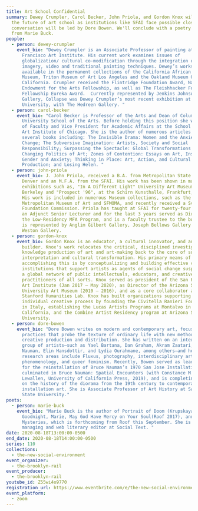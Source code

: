 ```yaml
---
title: Art School Confidential
summary: Dewey Crumpler, Carol Becker, John Priola, and Gordon Knox will discuss
  the future of art school as institutions like SFAI face possible closures. The
  conversation will be led by Dore Bowen. We'll conclude with a poetry reading
  from Marie Buck.
people:
  - person: dewey-crumpler
    event_bio: "Dewey Crumpler is an Associate Professor of painting at San
      Francisco Art Institute. His current work examines issues of
      globalization/ cultural co-modification through the integration of digital
      imagery, video and traditional painting techniques. Dewey’s works are
      available in the permanent collections of the California African American
      Museum, Triton Museum of Art Los Angeles and the Oakland Museum Of
      California. Crumpler received the Flintridge Foundation Award, National
      Endowment for the Arts Fellowship, as well as The Fleishhacker Foundation
      Fellowship Eureka Award.  Currently represented by Jenkins Johnsons
      Gallery, Collapse was Dewey Crumpler’s most recent exhibition at Seattle
      University, with The Hedreen Gallery. "
  - person: carol-becker
    event_bio: "Carol Becker is Professor of the Arts and Dean of Columbia
      University School of the Arts. Before holding this position she was Dean
      of Faculty and Vice President for Academic Affairs at the School of the
      Art Institute of Chicago. She is the author of numerous articles and
      several books including: The Invisible Drama: Women and the Anxiety of
      Change; The Subversive Imagination: Artists, Society and Social
      Responsibility; Surpassing the Spectacle: Global Transformations and the
      Changing Politics of Art; Zones of Contention: Essays on Art, Institution,
      Gender and Anxiety; Thinking in Place: Art, Action, and Cultural
      Production; and Losing Helen. "
  - person: john-priola
    event_bio: J. John Priola, received a B.A. from Metropolitan State College,
      Denver and an M.F.A. from the SFAI. His work has been shown in major
      exhibitions such as, "In A Different Light" University Art Museum,
      Berkeley and "Prospect '96", at the Schirn Kunsthalle, Frankfurt, Germany.
      His work is included in numerous Museum collections, such as the
      Metropolitan Museum of Art and SFMOMA, and recently received a Svane
      Foundation Commission. Priola has taught at SFAI for twenty-four years, is
      an Adjunct Senior Lecturer and for the last 3 years served as Director of
      the Low-Residency MFA Program, and is a faculty trustee to the board. He
      is represented by Anglim Gilbert Gallery, Joseph Bellows Gallery and
      Weston Gallery.
  - person: gordon-knox
    event_bio: Gordon Knox is an educator, a cultural innovator, and an institution
      builder. Knox's work relocates the critical, disciplined investigation and
      knowledge production of art and art-making back to the core of social
      interpretation and cultural transformation. His primary means of
      accomplishing this is by conceptualizing and building effective cultural
      institutions that support artists as agents of social change suspended in
      a global network of public intellectuals, educators, and creative
      practitioners of all sorts. Knox served as president of the San Francisco
      Art Institute (Jan 2017 – May 2020), as Director of the Arizona State
      University Art Museum (2010 – 2016), and as a core collaborator at the
      Stanford Humanities Lab. Knox has built organizations supporting the
      individual creative process by founding the Civitella Ranieri Foundation
      in Italy, establishing the Lucas Artists Programs at Montalvo in
      California, and the Combine Artist Residency program at Arizona State
      University.
  - person: dore-bowen
    event_bio: "Dore Bowen writes on modern and contemporary art, focusing on
      practices that probe the texture of ordinary life with new methods of
      creative production and distribution. She has written on an international
      group of artists—such as Yael Bartana, Dan Graham, Akram Zaatari, Bruce
      Nauman, Elin Hansdottir, and Lydia Ourahmane, among others—and her
      research areas include Fluxus, photography, interdisciplinary art,
      phenomenology, and queer feminism. Recently, Bowen served as lead curator
      for the reinstallation of Bruce Nauman’s 1970 San Jose Installation, which
      culminated in Bruce Nauman: Spatial Encounters (with Constance M.
      Lewallen, University of California Press, 2019), and is completing a book
      on the history of the diorama from the 19th century to contemporary
      installation art. She is Associate Professor of Art History at San José
      State University."
poets:
  - person: marie-buck
    event_bio: "Marie Buck is the author of Portrait of Doom (Krupskaya 2015),
      Goodnight, Marie, May God Have Mercy on Your Soul(Roof 2017), and Unsolved
      Mysteries, which is forthcoming from Roof this September. She is the
      managing and web literary editor at Social Text. "
date: 2020-08-18T13:00:00-0500
end_date: 2020-08-18T14:00:00-0500
series: 110
collections:
  - the-new-social-environment
event_organizer:
  - the-brooklyn-rail
event_producer:
  - the-brooklyn-rail
youtube_id: Z55wi4o9770
registration_url: https://www.eventbrite.com/e/the-new-social-environment-110-art-school-confidential-tickets-116803025995
event_platform:
  - zoom
---
```

